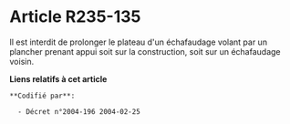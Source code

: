 # Article R235-135

Il est interdit de prolonger le plateau d'un échafaudage volant par un plancher prenant appui soit sur la construction, soit
sur un échafaudage voisin.

**Liens relatifs à cet article**

	**Codifié par**:

	  - Décret n°2004-196 2004-02-25
